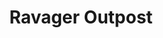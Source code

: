 ---
mission_id: ravager
editorsChoice:
title: "Ravager Outpost"
authors: 
    - "Rick Schmidt"
date:
filename: 
description: "On your way back to regroup with the Rebels after stealing the Death Star plans you are captured by Boba Fett. He hands you over to the Imperials who in turn transport you to Ravager Outpost to await execution via Kell Dragon for crimes against the Empire. Your job is to somehow avoid certain death, make your way into the outpost to recover the plans and then find your way to your ship to escape."
cover: "ravager.png"
levelReplaced:	JABSHIP
difficulty: yes
bm:	no
fme: no
wax: no
three_do: yes
voc: yes
gmd: no
vue: no
lfd: no
base: "New level from scratch" 
editors: "DFUSE 1.00"

---